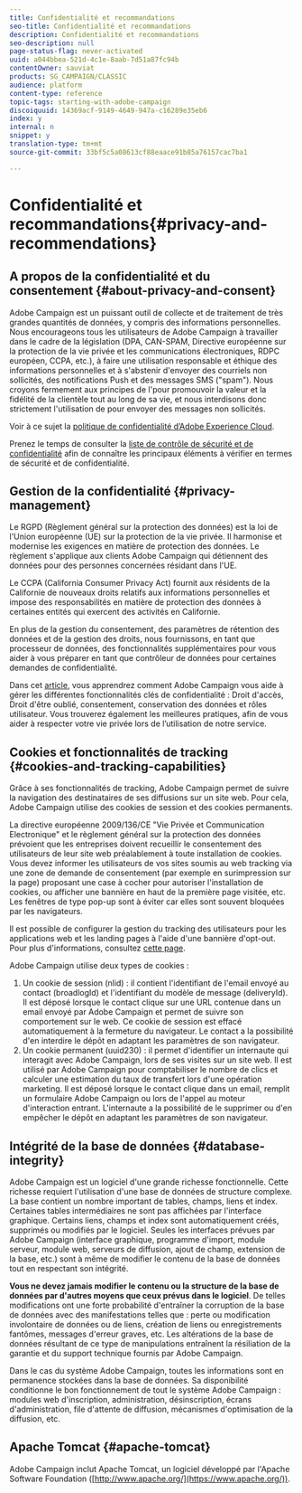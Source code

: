 ```yaml
---
title: Confidentialité et recommandations
seo-title: Confidentialité et recommandations
description: Confidentialité et recommandations
seo-description: null
page-status-flag: never-activated
uuid: a044bbea-521d-4c1e-8aab-7d51a87fc94b
contentOwner: sauviat
products: SG_CAMPAIGN/CLASSIC
audience: platform
content-type: reference
topic-tags: starting-with-adobe-campaign
discoiquuid: 14369acf-9149-4649-947a-c16289e35eb6
index: y
internal: n
snippet: y
translation-type: tm+mt
source-git-commit: 33bf5c5a08613cf88eaace91b85a76157cac7ba1

---
```



# Confidentialité et recommandations{#privacy-and-recommendations}

## A propos de la confidentialité et du consentement {#about-privacy-and-consent}

 Adobe Campaign est un puissant outil de collecte et de traitement de très grandes quantités de données, y compris des informations personnelles. Nous encourageons tous les utilisateurs de  Adobe Campaign à travailler dans le cadre de la législation (DPA, CAN-SPAM, Directive européenne sur la protection de la vie privée et les communications électroniques, RDPC européen, CCPA, etc.), à faire une utilisation responsable et éthique des informations personnelles et à s&#39;abstenir d&#39;envoyer des courriels non sollicités, des notifications Push et des messages SMS (&quot;spam&quot;). Nous croyons fermement aux principes de l&#39;pour promouvoir la valeur et la fidélité de la clientèle tout au long de sa vie, et nous interdisons donc strictement l&#39;utilisation de   pour envoyer des messages non sollicités.

Voir à ce sujet la [politique de confidentialité d’Adobe Experience Cloud](https://www.adobe.com/privacy/marketing-cloud.html).

Prenez le temps de consulter la [liste de contrôle de sécurité et de confidentialité](https://docs.campaign.adobe.com/doc/AC/getting_started/EN/security.html) afin de connaître les principaux éléments à vérifier en termes de sécurité et de confidentialité.

## Gestion de la confidentialité {#privacy-management}

Le RGPD (Règlement général sur la protection des données) est la loi de l&#39;Union européenne (UE) sur la protection de la vie privée. Il harmonise et modernise les exigences en matière de protection des données. Le règlement s&#39;applique aux clients Adobe Campaign qui détiennent des données pour des personnes concernées résidant dans l&#39;UE.

Le CCPA (California Consumer Privacy Act) fournit aux résidents de la Californie de nouveaux droits relatifs aux informations personnelles et impose des responsabilités en matière de protection des données à certaines entités qui exercent des activités en Californie.

En plus de la gestion du consentement, des paramètres de rétention des données et de la gestion des droits, nous fournissons, en tant que processeur de données, des fonctionnalités supplémentaires pour vous aider à vous préparer en tant que contrôleur de données pour certaines demandes de confidentialité.

Dans cet [article](https://helpx.adobe.com/campaign/kb/acc-privacy.html), vous apprendrez comment  Adobe Campaign vous aide à gérer les différentes fonctionnalités clés de confidentialité : Droit d&#39;accès, Droit d&#39;être oublié, consentement, conservation des données et rôles utilisateur. Vous trouverez également les meilleures pratiques, afin de vous aider à respecter votre vie privée lors de l’utilisation de notre service.

## Cookies et fonctionnalités de tracking {#cookies-and-tracking-capabilities}

Grâce à ses fonctionnalités de tracking, Adobe Campaign permet de suivre la navigation des destinataires de ses diffusions sur un site web. Pour cela, Adobe Campaign utilise des cookies de session et des cookies permanents.

La directive européenne 2009/136/CE &quot;Vie Privée et Communication Electronique&quot; et le règlement général sur la protection des données prévoient que les entreprises doivent recueillir le consentement des utilisateurs de leur site web préalablement à toute installation de cookies. Vous devez informer les utilisateurs de vos sites soumis au web tracking via une zone de demande de consentement (par exemple en surimpression sur la page) proposant une case à cocher pour autoriser l&#39;installation de cookies, ou afficher une bannière en haut de la première page visitée, etc. Les fenêtres de type pop-up sont à éviter car elles sont souvent bloquées par les navigateurs.

Il est possible de configurer la gestion du tracking des utilisateurs pour les applications web et les landing pages à l&#39;aide d&#39;une bannière d&#39;opt-out. Pour plus d&#39;informations, consultez [cette page](../../web/using/web-application-tracking-opt-out.md).

Adobe Campaign utilise deux types de cookies :

1. Un cookie de session (nlid) : il contient l&#39;identifiant de l&#39;email envoyé au contact (broadlogId) et l&#39;identifiant du modèle de message (deliveryId). Il est déposé lorsque le contact clique sur une URL contenue dans un email envoyé par Adobe Campaign et permet de suivre son comportement sur le web. Ce cookie de session est effacé automatiquement à la fermeture du navigateur. Le contact a la possibilité d&#39;en interdire le dépôt en adaptant les paramètres de son navigateur.
1. Un cookie permanent (uuid230) : il permet d&#39;identifier un internaute qui interagit avec Adobe Campaign, lors de ses visites sur un site web. Il est utilisé par Adobe Campaign pour comptabiliser le nombre de clics et calculer une estimation du taux de transfert lors d&#39;une opération marketing. Il est déposé lorsque le contact clique dans un email, remplit un formulaire Adobe Campaign ou lors de l&#39;appel au moteur d&#39;interaction entrant. L&#39;internaute a la possibilité de le supprimer ou d&#39;en empêcher le dépôt en adaptant les paramètres de son navigateur.

## Intégrité de la base de données {#database-integrity}

Adobe Campaign est un logiciel d&#39;une grande richesse fonctionnelle. Cette richesse requiert l&#39;utilisation d&#39;une base de données de structure complexe. La base contient un nombre important de tables, champs, liens et index. Certaines tables intermédiaires ne sont pas affichées par l&#39;interface graphique. Certains liens, champs et index sont automatiquement créés, supprimés ou modifiés par le logiciel. Seules les interfaces prévues par Adobe Campaign (interface graphique, programme d&#39;import, module serveur, module web, serveurs de diffusion, ajout de champ, extension de la base, etc.) sont à même de modifier le contenu de la base de données tout en respectant son intégrité.

**Vous ne devez jamais modifier le contenu ou la structure de la base de données par d&#39;autres moyens que ceux prévus dans le logiciel**. De telles modifications ont une forte probabilité d&#39;entraîner la corruption de la base de données avec des manifestations telles que : perte ou modification involontaire de données ou de liens, création de liens ou enregistrements fantômes, messages d&#39;erreur graves, etc. Les altérations de la base de données résultant de ce type de manipulations entraînent la résiliation de la garantie et du support technique fournis par Adobe Campaign.

Dans le cas du système Adobe Campaign, toutes les informations sont en permanence stockées dans la base de données. Sa disponibilité conditionne le bon fonctionnement de tout le système Adobe Campaign : modules web d&#39;inscription, administration, désinscription, écrans d&#39;administration, file d&#39;attente de diffusion, mécanismes d&#39;optimisation de la diffusion, etc.

## Apache Tomcat {#apache-tomcat}

Adobe Campaign inclut Apache Tomcat, un logiciel développé par l&#39;Apache Software Foundation ([http://www.apache.org/](https://www.apache.org/)).
